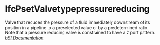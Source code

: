 IfcPsetValvetypepressurereducing
================================
Valve that reduces the pressure of a fluid immediately downstream of its
position in a pipeline to a preselected value or by a predetermined ratio.  
Note that a pressure reducing valve is constrained to have a 2 port pattern.  
[ _bSI
Documentation_](https://standards.buildingsmart.org/IFC/DEV/IFC4_2/FINAL/HTML/schema/ifchvacdomain/pset/pset_valvetypepressurereducing.htm)


